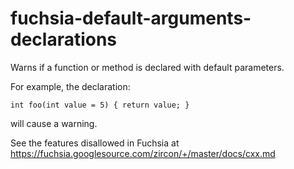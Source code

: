 fuchsia-default-arguments-declarations
======================================

Warns if a function or method is declared with default parameters.

For example, the declaration:

    int foo(int value = 5) { return value; }

will cause a warning.

See the features disallowed in Fuchsia at
<https://fuchsia.googlesource.com/zircon/+/master/docs/cxx.md>
